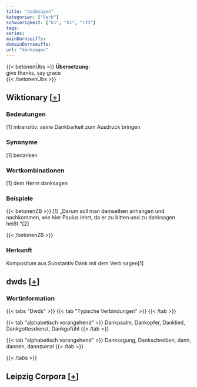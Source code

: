 ```yaml
---
title: "danksagen"
kategorien: ["Verb"]
schwierigkeit: ["k1", "h1", "r23"]
tags:
series:
mainDornseiffs:
domainDornseiffs:
url: "danksagen"
---
```


{{< betonenÜbs >}}
**Übersetzung:**  
give  thanks, say grace  
{{< /betonenÜbs >}}

## Wiktionary [[+](https://de.wiktionary.org/wiki/danksagen)]

### Bedeutungen
[1] intransitiv: seine Dankbarkeit zum Ausdruck bringen  

### Synonyme
[1] bedanken  

### Wortkombinationen
[1] dem Herrn danksagen  

### Beispiele
{{< betonenZB >}}
[1] „Darum soll man demselben anhangen und nachkommen, wie hier Paulus lehrt, da er zu bitten und zu danksagen heißt.“[2]  

{{< /betonenZB >}}
### Herkunft
Kompositum aus Substantiv Dank mit dem Verb sagen[1]  



## dwds [[+](https://www.dwds.de/wb/danksagen)]

### Wortinformation
{{< tabs "Dwds" >}}
{{< tab "Typische Verbindungen" >}}
{{< /tab >}}

{{< tab "alphabetisch vorangehend" >}}
Dankpsalm, Dankopfer, Danklied, Dankgottesdienst, Dankgefühl
{{< /tab >}}

{{< tab "alphabetisch vorangehend" >}}
Danksagung, Dankschreiben, dann, dannen, dannzumal
{{< /tab >}}

{{< /tabs >}}

## Leipzig Corpora [[+](https://corpora.uni-leipzig.de/en/res?word=danksagen&corpusId=deu_newscrawl-public_2018)]

